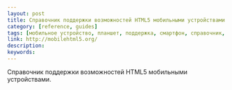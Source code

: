 ```yaml
---
layout: post
title: Справочник поддержки возможностей HTML5 мобильными устройствами
category: [reference, guides]
tags: [мобильное устройство, планшет, поддержка, смартфон, справочник, телефон, электронная книга]
link: http://mobilehtml5.org/
description:
keywords:
---
```


<p>Справочник поддержки возможностей HTML5 мобильными устройствами.</p>
